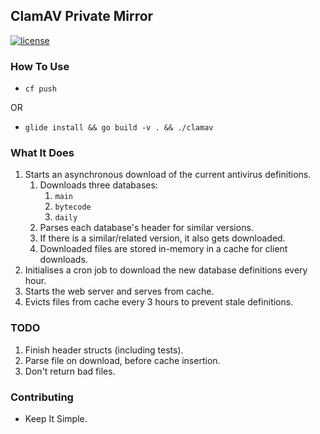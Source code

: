 ## ClamAV Private Mirror

[![license](https://img.shields.io/badge/license-Apache%20v2.0-blue.svg)](http://www.apache.org/licenses/LICENSE-2.0.html)

### How To Use

* `cf push`

OR

* `glide install && go build -v . && ./clamav`

### What It Does

1. Starts an asynchronous download of the current antivirus definitions.
    1. Downloads three databases:
        1. `main`
        1. `bytecode`
        1. `daily`
    1. Parses each database's header for similar versions.
    1. If there is a similar/related version, it also gets downloaded.
    1. Downloaded files are stored in-memory in a cache for client downloads.
1. Initialises a cron job to download the new database definitions every hour.
1. Starts the web server and serves from cache.
1. Evicts files from cache every 3 hours to prevent stale definitions.

### TODO

1. Finish header structs (including tests).
1. Parse file on download, before cache insertion.
1. Don't return bad files.

### Contributing

* Keep It Simple.

